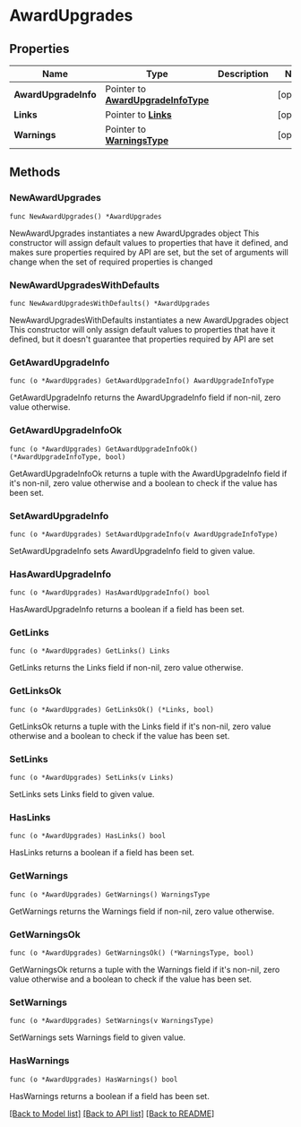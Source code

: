 # AwardUpgrades

## Properties

Name | Type | Description | Notes
------------ | ------------- | ------------- | -------------
**AwardUpgradeInfo** | Pointer to [**AwardUpgradeInfoType**](AwardUpgradeInfoType.md) |  | [optional] 
**Links** | Pointer to [**Links**](Links.md) |  | [optional] 
**Warnings** | Pointer to [**WarningsType**](WarningsType.md) |  | [optional] 

## Methods

### NewAwardUpgrades

`func NewAwardUpgrades() *AwardUpgrades`

NewAwardUpgrades instantiates a new AwardUpgrades object
This constructor will assign default values to properties that have it defined,
and makes sure properties required by API are set, but the set of arguments
will change when the set of required properties is changed

### NewAwardUpgradesWithDefaults

`func NewAwardUpgradesWithDefaults() *AwardUpgrades`

NewAwardUpgradesWithDefaults instantiates a new AwardUpgrades object
This constructor will only assign default values to properties that have it defined,
but it doesn't guarantee that properties required by API are set

### GetAwardUpgradeInfo

`func (o *AwardUpgrades) GetAwardUpgradeInfo() AwardUpgradeInfoType`

GetAwardUpgradeInfo returns the AwardUpgradeInfo field if non-nil, zero value otherwise.

### GetAwardUpgradeInfoOk

`func (o *AwardUpgrades) GetAwardUpgradeInfoOk() (*AwardUpgradeInfoType, bool)`

GetAwardUpgradeInfoOk returns a tuple with the AwardUpgradeInfo field if it's non-nil, zero value otherwise
and a boolean to check if the value has been set.

### SetAwardUpgradeInfo

`func (o *AwardUpgrades) SetAwardUpgradeInfo(v AwardUpgradeInfoType)`

SetAwardUpgradeInfo sets AwardUpgradeInfo field to given value.

### HasAwardUpgradeInfo

`func (o *AwardUpgrades) HasAwardUpgradeInfo() bool`

HasAwardUpgradeInfo returns a boolean if a field has been set.

### GetLinks

`func (o *AwardUpgrades) GetLinks() Links`

GetLinks returns the Links field if non-nil, zero value otherwise.

### GetLinksOk

`func (o *AwardUpgrades) GetLinksOk() (*Links, bool)`

GetLinksOk returns a tuple with the Links field if it's non-nil, zero value otherwise
and a boolean to check if the value has been set.

### SetLinks

`func (o *AwardUpgrades) SetLinks(v Links)`

SetLinks sets Links field to given value.

### HasLinks

`func (o *AwardUpgrades) HasLinks() bool`

HasLinks returns a boolean if a field has been set.

### GetWarnings

`func (o *AwardUpgrades) GetWarnings() WarningsType`

GetWarnings returns the Warnings field if non-nil, zero value otherwise.

### GetWarningsOk

`func (o *AwardUpgrades) GetWarningsOk() (*WarningsType, bool)`

GetWarningsOk returns a tuple with the Warnings field if it's non-nil, zero value otherwise
and a boolean to check if the value has been set.

### SetWarnings

`func (o *AwardUpgrades) SetWarnings(v WarningsType)`

SetWarnings sets Warnings field to given value.

### HasWarnings

`func (o *AwardUpgrades) HasWarnings() bool`

HasWarnings returns a boolean if a field has been set.


[[Back to Model list]](../README.md#documentation-for-models) [[Back to API list]](../README.md#documentation-for-api-endpoints) [[Back to README]](../README.md)


